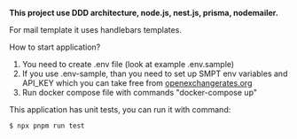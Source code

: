 **This project use DDD architecture, node.js, nest.js, prisma, nodemailer.**

For mail template it uses handlebars templates.

How to start application?

1. You need to create .env file (look at example .env.sample)
2. If you use .env-sample, than you need to set up SMPT env variables and API_KEY which you can take free from [openexchangerates.org](https://openexchangerates.org/)
3. Run docker compose file with commands "docker-compose up"

This application has unit tests, you can run it with command:

```bash
$ npx pnpm run test
```
